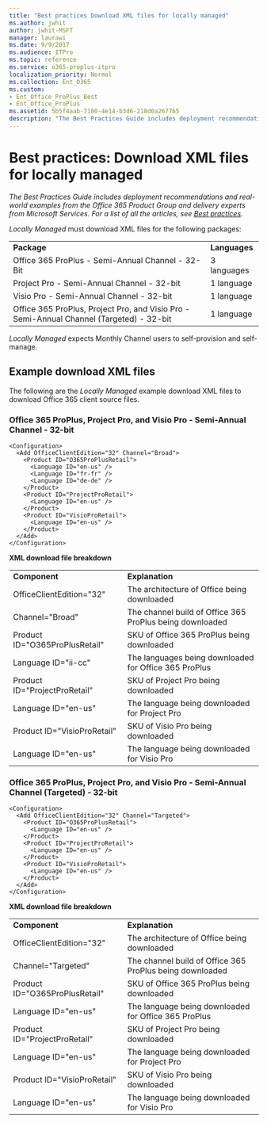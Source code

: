 ```yaml
---
title: "Best practices Download XML files for locally managed"
ms.author: jwhit
author: jwhit-MSFT
manager: laurawi
ms.date: 9/9/2017
ms.audience: ITPro
ms.topic: reference
ms.service: o365-proplus-itpro
localization_priority: Normal
ms.collection: Ent_O365
ms.custom:
- Ent_Office_ProPlus_Best
- Ent_Office_ProPlus
ms.assetid: 5b5f4aab-7100-4e14-b3d6-218d0a267765
description: "The Best Practices Guide includes deployment recommendations and real-world examples from the Office 365 Product Group and delivery experts from Microsoft Services. For a list of all the articles, see Best practices."
---
```


# Best practices: Download XML files for locally managed

 *The Best Practices Guide includes deployment recommendations and real-world examples from the Office 365 Product Group and delivery experts from Microsoft Services. For a list of all the articles, see [Best practices](best-practices.md).* 
  
 *Locally Managed*  must download XML files for the following packages:
  
|||
|:-----|:-----|
|**Package** <br/> |**Languages** <br/> |
|Office 365 ProPlus - Semi-Annual Channel - 32-Bit  <br/> |3 languages  <br/> |
|Project Pro - Semi-Annual Channel - 32-bit  <br/> |1 language  <br/> |
|Visio Pro - Semi-Annual Channel - 32-bit  <br/> |1 language  <br/> |
|Office 365 ProPlus, Project Pro, and Visio Pro - Semi-Annual Channel (Targeted) - 32-bit  <br/> |1 language  <br/> |
   
 *Locally Managed*  expects Monthly Channel users to self-provision and self-manage.
  
## Example download XML files

The following are the  *Locally Managed*  example download XML files to download Office 365 client source files.
  
### Office 365 ProPlus, Project Pro, and Visio Pro - Semi-Annual Channel - 32-bit

```
<Configuration>
  <Add OfficeClientEdition="32" Channel="Broad">
    <Product ID="O365ProPlusRetail">
      <Language ID="en-us" />
      <Language ID="fr-fr" />
      <Language ID="de-de" />
    </Product>
    <Product ID="ProjectProRetail">
      <Language ID="en-us" />
    </Product>
    <Product ID="VisioProRetail">
      <Language ID="en-us" />
    </Product>
  </Add>
</Configuration> 
```

 **XML download file breakdown**
  
|||
|:-----|:-----|
|**Component** <br/> |**Explanation** <br/> |
|OfficeClientEdition="32"  <br/> |The architecture of Office being downloaded  <br/> |
|Channel="Broad"  <br/> |The channel build of Office 365 ProPlus being downloaded  <br/> |
|Product ID="O365ProPlusRetail"  <br/> |SKU of Office 365 ProPlus being downloaded  <br/> |
|Language ID="ii-cc"  <br/> |The languages being downloaded for Office 365 ProPlus  <br/> |
|Product ID="ProjectProRetail"  <br/> |SKU of Project Pro being downloaded  <br/> |
|Language ID="en-us"  <br/> |The language being downloaded for Project Pro  <br/> |
|Product ID="VisioProRetail"  <br/> |SKU of Visio Pro being downloaded  <br/> |
|Language ID="en-us"  <br/> |The language being downloaded for Visio Pro  <br/> |
   
### Office 365 ProPlus, Project Pro, and Visio Pro - Semi-Annual Channel (Targeted) - 32-bit

```
<Configuration>
  <Add OfficeClientEdition="32" Channel="Targeted">
    <Product ID="O365ProPlusRetail">
      <Language ID="en-us" />
    </Product>
    <Product ID="ProjectProRetail">
      <Language ID="en-us" />
    </Product>
    <Product ID="VisioProRetail">
      <Language ID="en-us" />
    </Product>
  </Add>
</Configuration> 
```

 **XML download file breakdown**
  
|||
|:-----|:-----|
|**Component** <br/> |**Explanation** <br/> |
|OfficeClientEdition="32"  <br/> |The architecture of Office being downloaded  <br/> |
|Channel="Targeted"  <br/> |The channel build of Office 365 ProPlus being downloaded  <br/> |
|Product ID="O365ProPlusRetail"  <br/> |SKU of Office 365 ProPlus being downloaded  <br/> |
|Language ID="en-us"  <br/> |The language being downloaded for Office 365 ProPlus  <br/> |
|Product ID="ProjectProRetail"  <br/> |SKU of Project Pro being downloaded  <br/> |
|Language ID="en-us"  <br/> |The language being downloaded for Project Pro  <br/> |
|Product ID="VisioProRetail"  <br/> |SKU of Visio Pro being downloaded  <br/> |
|Language ID="en-us"  <br/> |The language being downloaded for Visio Pro  <br/> |
   

